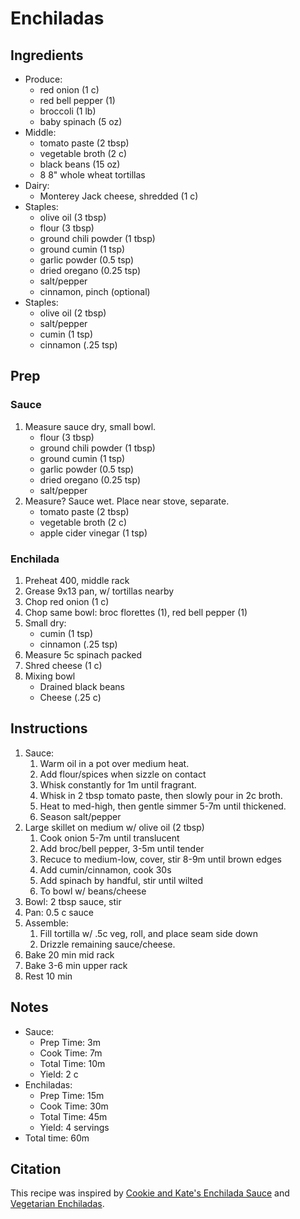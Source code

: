 # Enchiladas

## Ingredients

- Produce:
    - red onion (1 c)
    - red bell pepper (1)
    - broccoli (1 lb)
    - baby spinach (5 oz)
- Middle:
    - tomato paste (2 tbsp)
    - vegetable broth (2 c)
    - black beans (15 oz)
    - 8 8" whole wheat tortillas
- Dairy:
    - Monterey Jack cheese, shredded (1 c)
- Staples:
    - olive oil (3 tbsp)
    - flour (3 tbsp)
    - ground chili powder (1 tbsp)
    - ground cumin (1 tsp)
    - garlic powder (0.5 tsp)
    - dried oregano (0.25 tsp)
    - salt/pepper
    - cinnamon, pinch (optional)
- Staples:
    - olive oil (2 tbsp)
    - salt/pepper
    - cumin (1 tsp)
    - cinnamon (.25 tsp)

## Prep

### Sauce

1. Measure sauce dry, small bowl.
    - flour (3 tbsp)
    - ground chili powder (1 tbsp)
    - ground cumin (1 tsp)
    - garlic powder (0.5 tsp)
    - dried oregano (0.25 tsp)
    - salt/pepper
1. Measure? Sauce wet. Place near stove, separate.
    - tomato paste (2 tbsp)
    - vegetable broth (2 c)
    - apple cider vinegar (1 tsp)

### Enchilada

1. Preheat 400, middle rack
1. Grease 9x13 pan, w/ tortillas nearby
1. Chop red onion (1 c)
1. Chop same bowl: broc florettes (1), red bell pepper (1)
1. Small dry:
    - cumin (1 tsp)
    - cinnamon (.25 tsp)
1. Measure 5c spinach packed
1. Shred cheese (1 c)
1. Mixing bowl
    - Drained black beans
    - Cheese (.25 c)

## Instructions

1. Sauce:
    1. Warm oil in a pot over medium heat.
    1. Add flour/spices when sizzle on contact
    1. Whisk constantly for 1m until fragrant.
    1. Whisk in 2 tbsp tomato paste, then slowly pour in 2c broth.
    1. Heat to med-high, then gentle simmer 5-7m until thickened.
    1. Season salt/pepper
1. Large skillet on medium w/ olive oil (2 tbsp)
    1. Cook onion 5-7m until translucent
    1. Add broc/bell pepper, 3-5m until tender
    1. Recuce to medium-low, cover, stir 8-9m until brown edges
    1. Add cumin/cinnamon, cook 30s
    1. Add spinach by handful, stir until wilted
    1. To bowl w/ beans/cheese
1. Bowl: 2 tbsp sauce, stir
1. Pan: 0.5 c sauce
1. Assemble:
    1. Fill tortilla w/ .5c veg, roll, and place seam side down
    1. Drizzle remaining sauce/cheese.
1. Bake 20 min mid rack
1. Bake 3-6 min upper rack
1. Rest 10 min

## Notes

- Sauce:
    - Prep Time: 3m
    - Cook Time: 7m
    - Total Time: 10m
    - Yield: 2 c
- Enchiladas:
    - Prep Time: 15m
    - Cook Time: 30m
    - Total Time: 45m
    - Yield: 4 servings
- Total time: 60m

## Citation

This recipe was inspired by [Cookie and Kate's Enchilada Sauce](https://cookieandkate.com/enchilada-sauce-recipe/) and [Vegetarian Enchiladas](https://cookieandkate.com/vegetarian-enchiladas-recipe/).
